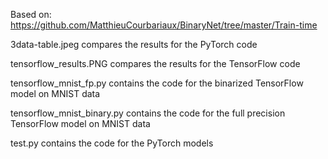 Based on: https://github.com/MatthieuCourbariaux/BinaryNet/tree/master/Train-time

3data-table.jpeg compares the results for the PyTorch code

tensorflow_results.PNG compares the results for the TensorFlow code

tensorflow_mnist_fp.py contains the code for the binarized TensorFlow model on MNIST data

tensorflow_mnist_binary.py contains the code for the full precision TensorFlow model on MNIST data

test.py contains the code for the PyTorch models
